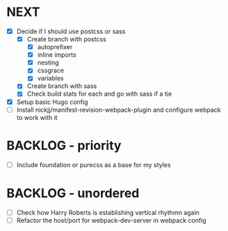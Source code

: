 # NEXT

- [x] Decide if I should use postcss or sass
  - [x] Create branch with postcss
    - [x] autoprefixer
    - [x] inline imports
    - [x] nesting
    - [x] cssgrace
    - [x] variables
  - [x] Create branch with sass
  - [x] Check build stats for each and go with sass if a tie
- [x] Setup basic Hugo config
- [ ] Install nickjj/manifest-revision-webpack-plugin and configure webpack to work with it

# BACKLOG - priority

- [ ] Include foundation or purecss as a base for my styles

# BACKLOG - unordered

- [ ] Check how Harry Roberts is establishing vertical rhythmn again
- [ ] Refactor the host/port for webpack-dev-server in webpack config
